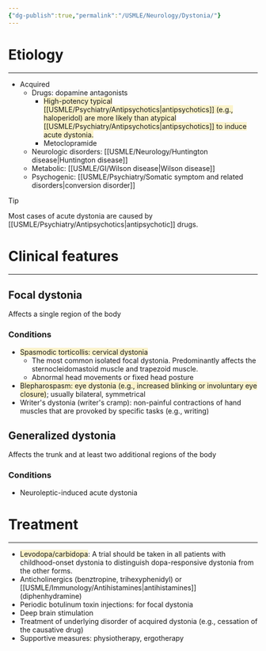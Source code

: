 ```yaml
---
{"dg-publish":true,"permalink":"/USMLE/Neurology/Dystonia/"}
---
```


# Etiology
---
- Acquired
	- Drugs: dopamine antagonists
		- <span style="background:rgba(240, 200, 0, 0.2)">High-potency typical [[USMLE/Psychiatry/Antipsychotics\|antipsychotics]] (e.g., haloperidol) are more likely than atypical [[USMLE/Psychiatry/Antipsychotics\|antipsychotics]] to induce acute dystonia.</span> 
		- Metoclopramide
	- Neurologic disorders: [[USMLE/Neurology/Huntington disease\|Huntington disease]]
	- Metabolic: [[USMLE/GI/Wilson disease\|Wilson disease]]
	- Psychogenic: [[USMLE/Psychiatry/Somatic symptom and related disorders\|conversion disorder]]

>[!tip] 
>Most cases of acute dystonia are caused by [[USMLE/Psychiatry/Antipsychotics\|antipsychotic]] drugs.

# Clinical features
---
## Focal dystonia
Affects a single region of the body
### Conditions
- <span style="background:rgba(240, 200, 0, 0.2)">Spasmodic torticollis: cervical dystonia</span> 
	- The most common isolated focal dystonia. Predominantly affects the sternocleidomastoid muscle and trapezoid muscle.
	- Abnormal head movements or fixed head posture 
- <span style="background:rgba(240, 200, 0, 0.2)">Blepharospasm: eye dystonia (e.g., increased blinking or involuntary eye closure)</span>; usually bilateral, symmetrical
- Writer's dystonia (writer's cramp): non-painful contractions of hand muscles that are provoked by specific tasks (e.g., writing)
## Generalized dystonia
Affects the trunk and at least two additional regions of the body
### Conditions
- Neuroleptic-induced acute dystonia
# Treatment
---
- <span style="background:rgba(240, 200, 0, 0.2)">Levodopa/carbidopa</span>: A trial should be taken in all patients with childhood-onset dystonia to distinguish dopa-responsive dystonia from the other forms. 
- Anticholinergics (benztropine, trihexyphenidyl) or [[USMLE/Immunology/Antihistamines\|antihistamines]] (diphenhydramine)
- Periodic botulinum toxin injections: for focal dystonia 
- Deep brain stimulation 
- Treatment of underlying disorder of acquired dystonia (e.g., cessation of the causative drug)
- Supportive measures: physiotherapy, ergotherapy
